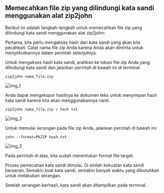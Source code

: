 ## Memecahkan file zip yang dilindungi kata sandi menggunakan alat zip2john

Berikut ini adalah langkah-langkah untuk memecahkan file zip yang dilindungi kata sandi menggunakan alat zip2john:

Pertama, kita perlu mengakses hash dari kata sandi yang akan kita pecahkan. Catat nama file zip Anda karena Anda akan diminta untuk menyebutkannya dalam perintah selanjutnya.

Untuk mengakses hash kata sandi, arahkan ke lokasi file zip Anda yang dilindungi kata sandi dan jalankan perintah di bawah ini di terminal:

```
zip2john nama_file.zip
```

![img_1](https://github.com/FII14/CARA-MENGGUNAKAN-ALAT-ZIP2JOHN/blob/main/gambar/IMG_20230304_173920.jpg)

Anda dapat mengekspor hasilnya ke dokumen teks untuk menyimpan hash kata sandi karena kita akan menggunakannya nanti.

```
zip2john nama_file.zip > hash txt
```
![img_2](https://github.com/FII14/CARA-MENGGUNAKAN-ALAT-ZIP2JOHN/blob/main/gambar/IMG_20230304_173438.jpg)


Untuk memulai serangan pada file zip Anda, jalankan perintah di bawah ini:

```
john --format=PKZIP hash.txt
```

![img_3](https://github.com/FII14/CARA-MENGGUNAKAN-ALAT-ZIP2JOHN/blob/main/gambar/IMG_20230304_173653.jpg)

Pada perintah di atas, kita sudah menentukan format file target.

Proses pemecahan kata sandi dimulai. Di sinilah kekuatan kata sandi berperan. Semakin kuat kata sandi, semakin banyak waktu yang dibutuhkan untuk melakukan serangan.

Setelah serangan berhasil, kata sandi akan ditampilkan pada terminal.
